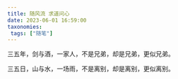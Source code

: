 ```yaml
---
title: 随风流 求道问心
date: 2023-06-01 16:59:00
taxonomies:
 tags: ["随笔"]
---
```


三五年，剑与酒，一家人，不是兄弟，却是兄弟，更似兄弟。

三五日，山与水，一场雨，不是离别，却是离别，更似离别。








